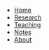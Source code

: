 * [Home](@root/)
* [Research](@root/research//)
* [Teaching](@root/teaching//)
    <!-- * [Child One](@root/teaching/child-one//) -->
    <!-- * [Child Two](@root/teaching/child-two//) -->
* [Notes](@root/notes//)
* [About](@root/about//)
